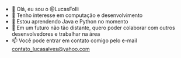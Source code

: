 - 👋 Olá, eu sou o @LucasFolli
- 👀 Tenho interesse em computação e desenvolvimento
- 🌱 Estou aprendendo Java e Python no momento
- 💞️ Em um futuro não tão distante, quero poder colaborar com outros desenvolvedores e trabalhar na área
- 📫 Você pode entrar em contato comigo pelo e-mail contato_lucasalves@yahoo.com

<!---
LucasFolli/LucasFolli is a ✨ special ✨ repository because its `README.md` (this file) appears on your GitHub profile.
You can click the Preview link to take a look at your changes.
--->
